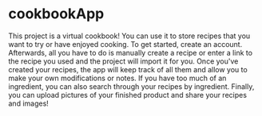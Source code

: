# cookbookApp
This project is a virtual cookbook! You can use it to store recipes that you want to try or have enjoyed cooking. To get started, create an account. Afterwards, all you have to do is manually create a recipe or enter a link to the recipe you used and the project will import it for you. Once you've created your recipes, the app will keep track of all them and allow you to make your own modifications or notes. If you have too much of an ingredient, you can also search through your recipes by ingredient. Finally, you can upload pictures of your finished product and share your recipes and images!